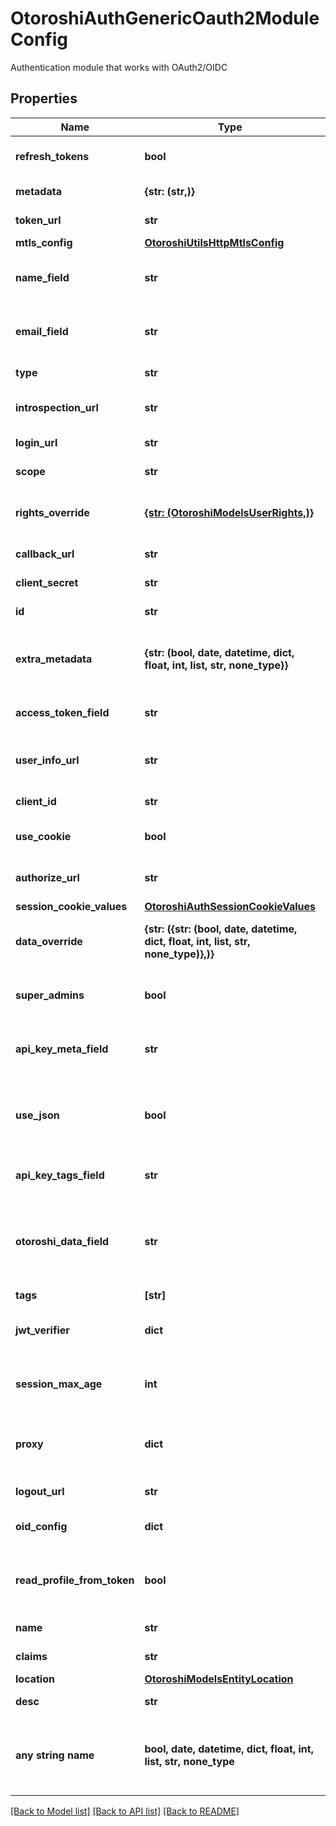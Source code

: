 # OtoroshiAuthGenericOauth2ModuleConfig

Authentication module that works with OAuth2/OIDC

## Properties
Name | Type | Description | Notes
------------ | ------------- | ------------- | -------------
**refresh_tokens** | **bool** | Refresh token support | [optional] 
**metadata** | **{str: (str,)}** | Metadata of the module | [optional] 
**token_url** | **str** | OAuth token URL | [optional] 
**mtls_config** | [**OtoroshiUtilsHttpMtlsConfig**](OtoroshiUtilsHttpMtlsConfig.md) |  | [optional] 
**name_field** | **str** | Field name to get name from user profile | [optional] 
**email_field** | **str** | Field name to get email from user profile | [optional] 
**type** | **str** | the type of the module | [optional] 
**introspection_url** | **str** | URL to introspect access_token | [optional] 
**login_url** | **str** | OAuth login URL | [optional] 
**scope** | **str** | The scope of the token | [optional] 
**rights_override** | [**{str: (OtoroshiModelsUserRights,)}**](OtoroshiModelsUserRights.md) | Overrides user rights. Object with email as key | [optional] 
**callback_url** | **str** | Otoroshi callback URL | [optional] 
**client_secret** | **str** | OAuth Client secret | [optional] 
**id** | **str** | Unique id of the config | [optional] 
**extra_metadata** | **{str: (bool, date, datetime, dict, float, int, list, str, none_type)}** | Add metadata to user. Object with email as key | [optional] 
**access_token_field** | **str** | Field name to get access token | [optional] 
**user_info_url** | **str** | OAuth userinfo to get user profile | [optional] 
**client_id** | **str** | OAuth Client id | [optional] 
**use_cookie** | **bool** | Use cookies for redirection | [optional] 
**authorize_url** | **str** | OAuth authorize URL | [optional] 
**session_cookie_values** | [**OtoroshiAuthSessionCookieValues**](OtoroshiAuthSessionCookieValues.md) |  | [optional] 
**data_override** | **{str: ({str: (bool, date, datetime, dict, float, int, list, str, none_type)},)}** | Overiddes user data. Object with email as key | [optional] 
**super_admins** | **bool** | This module produces only super admins | [optional] 
**api_key_meta_field** | **str** | Field name to extract apikey metadata | [optional] 
**use_json** | **bool** | Use JSON or URL Form Encoded as payload with the OAuth provider | [optional] 
**api_key_tags_field** | **str** | Field name to extract apikey tags | [optional] 
**otoroshi_data_field** | **str** | Field name to get otoroshi metadata from. You can specify sub fields using | as separator | [optional] 
**tags** | **[str]** | Entity tags | [optional] 
**jwt_verifier** | **dict** | Algo. settings to verify JWT token | [optional] 
**session_max_age** | **int** | max age for the session cookie in seconds | [optional] 
**proxy** | **dict** | Web proxy configuration for the module&#39;s http client | [optional] 
**logout_url** | **str** | OAuth logout URL | [optional] 
**oid_config** | **dict** | URL of the OIDC config. file | [optional] 
**read_profile_from_token** | **bool** | The user profile will be read from the JWT token in id_token | [optional] 
**name** | **str** | Name of the config | [optional] 
**claims** | **str** | The claims of the token | [optional] 
**location** | [**OtoroshiModelsEntityLocation**](OtoroshiModelsEntityLocation.md) |  | [optional] 
**desc** | **str** | Description of the config | [optional] 
**any string name** | **bool, date, datetime, dict, float, int, list, str, none_type** | any string name can be used but the value must be the correct type | [optional]

[[Back to Model list]](../README.md#documentation-for-models) [[Back to API list]](../README.md#documentation-for-api-endpoints) [[Back to README]](../README.md)


